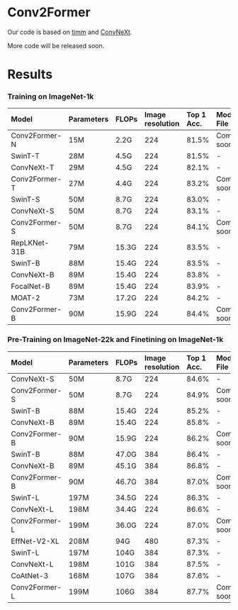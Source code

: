 # Conv2Former

Our code is based on [timm](https://github.com/rwightman/pytorch-image-models) and [ConvNeXt](https://github.com/facebookresearch/ConvNeXt).

More code will be released soon.

# Results

### Training on ImageNet-1k

| Model                | Parameters | FLOPs  | Image resolution | Top 1 Acc. | Model File   |
| :------------------- | :--------- | :------| :--------------- | :--------- | :----------- |
| Conv2Former-N        | 15M        | 2.2G   |       224        |  81.5%     | Comming soom |
| SwinT-T              | 28M        | 4.5G   |       224        |  81.5%     | -            |
| ConvNeXt-T           | 29M        | 4.5G   |       224        |  82.1%     | -            |
| Conv2Former-T        | 27M        | 4.4G   |       224        |  83.2%     | Comming soom |
| SwinT-S              | 50M        | 8.7G   |       224        |  83.0%     | -            |
| ConvNeXt-S           | 50M        | 8.7G   |       224        |  83.1%     | -            |
| Conv2Former-S        | 50M        | 8.7G   |       224        |  84.1%     | Comming soom |
| RepLKNet-31B         | 79M        | 15.3G  |       224        |  83.5%     | -            |
| SwinT-B              | 88M        | 15.4G  |       224        |  83.5%     | -            |
| ConvNeXt-B           | 89M        | 15.4G  |       224        |  83.8%     | -            |
| FocalNet-B           | 89M        | 15.4G  |       224        |  83.9%     | -            |
| MOAT-2               | 73M        | 17.2G  |       224        |  84.2%     | -            |
| Conv2Former-B        | 90M        | 15.9G  |       224        |  84.4%     | Comming soom |

### Pre-Training on ImageNet-22k and Finetining on ImageNet-1k

| Model                | Parameters | FLOPs  | Image resolution | Top 1 Acc. | Model File   |
| :------------------- | :--------- | :------| :--------------- | :--------- | :----------- |
| ConvNeXt-S           | 50M        | 8.7G   |       224        |  84.6%     |  -           |
| Conv2Former-S        | 50M        | 8.7G   |       224        |  84.9%     | Comming soom |
| SwinT-B              | 88M        | 15.4G  |       224        |  85.2%     | -            |
| ConvNeXt-B           | 89M        | 15.4G  |       224        |  85.8%     | -            |
| Conv2Former-B        | 90M        | 15.9G  |       224        |  86.2%     | Comming soom |
| SwinT-B              | 88M        | 47.0G  |       384        |  86.4%     | -            |
| ConvNeXt-B           | 89M        | 45.1G  |       384        |  86.8%     | -            |
| Conv2Former-B        | 90M        | 46.7G  |       384        |  87.0%     | Comming soom |
| SwinT-L              | 197M       | 34.5G  |       224        |  86.3%     | -            |
| ConvNeXt-L           | 198M       | 34.4G  |       224        |  86.6%     | -            |
| Conv2Former-L        | 199M       | 36.0G  |       224        |  87.0%     | Comming soom |
| EffNet-V2-XL         | 208M       | 94G    |       480        |  87.3%     | -            |
| SwinT-L              | 197M       | 104G   |       384        |  87.3%     | -            |
| ConvNeXt-L           | 198M       | 101G   |       384        |  87.5%     | -            |
| CoAtNet-3            | 168M       | 107G   |       384        |  87.6%     | -            |
| Conv2Former-L        | 199M       | 106G   |       384        |  87.7%     | Comming soom |

